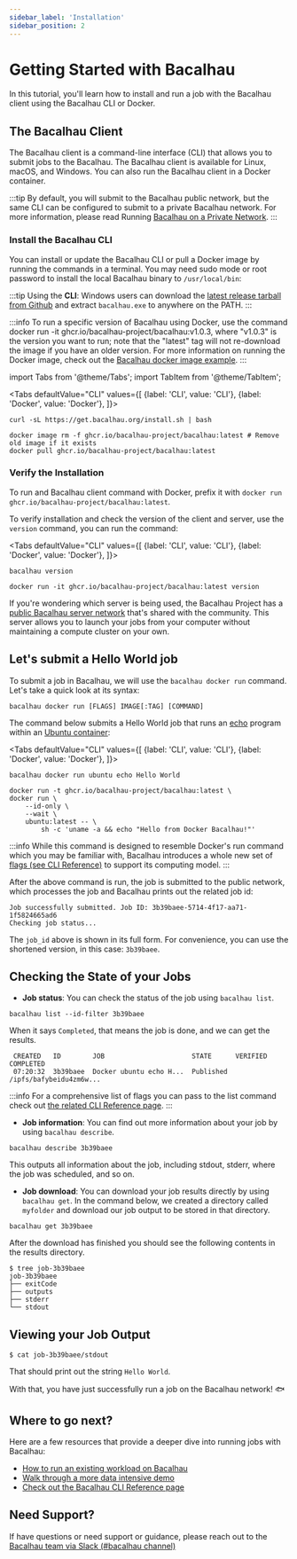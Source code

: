 ```yaml
---
sidebar_label: 'Installation'
sidebar_position: 2
---
```


# Getting Started with Bacalhau

In this tutorial, you'll learn how to install and run a job with the Bacalhau client using the Bacalhau CLI or Docker.

## The Bacalhau Client

The Bacalhau client is a command-line interface (CLI) that allows you to submit jobs to the Bacalhau.  The Bacalhau client is available for Linux, macOS, and Windows. You can also run the Bacalhau client in a Docker container.

:::tip
By default, you will submit to the Bacalhau public network, but the same CLI can be configured to submit to a private Bacalhau network. For more information, please read Running [Bacalhau on a Private Network](../next-steps/private-cluster).
:::

### Install the Bacalhau CLI

You can install or update the Bacalhau CLI or pull a Docker image by running the commands in a terminal.
You may need sudo mode or root password to install the local Bacalhau binary to `/usr/local/bin`:

:::tip
Using the **CLI**: Windows users can download the [latest release tarball from Github](https://github.com/bacalhau-project/bacalhau/releases) and extract `bacalhau.exe` to anywhere on the PATH.
:::

:::info
To run a specific version of Bacalhau using Docker, use the command docker run -it ghcr.io/bacalhau-project/bacalhau:v1.0.3, where "v1.0.3" is the version you want to run; note that the "latest" tag will not re-download the image if you have an older version. For more information on running the Docker image, check out the [Bacalhau docker image example](../examples/workload-onboarding/bacalhau-docker-image/index.md).
:::



import Tabs from '@theme/Tabs';
import TabItem from '@theme/TabItem';

<Tabs
defaultValue="CLI"
values={[
{label: 'CLI', value: 'CLI'},
{label: 'Docker', value: 'Docker'},
]}>
<TabItem value="CLI">

    curl -sL https://get.bacalhau.org/install.sh | bash

</TabItem>
<TabItem value="Docker">

    docker image rm -f ghcr.io/bacalhau-project/bacalhau:latest # Remove old image if it exists
    docker pull ghcr.io/bacalhau-project/bacalhau:latest

</TabItem>
</Tabs>

### Verify the Installation

To run and Bacalhau client command with Docker, prefix it with `docker run ghcr.io/bacalhau-project/bacalhau:latest`.

To verify installation and check the version of the client and server, use the `version` command, you can run the command:


<Tabs
defaultValue="CLI"
values={[
{label: 'CLI', value: 'CLI'},
{label: 'Docker', value: 'Docker'},
]}>
<TabItem value="CLI">

    bacalhau version

</TabItem>
<TabItem value="Docker">

    docker run -it ghcr.io/bacalhau-project/bacalhau:latest version

</TabItem>
</Tabs>

If you're wondering which server is being used, the Bacalhau Project has a [public Bacalhau server network](https://docs.bacalhau.org/#our-vision) that's shared with the community. This server allows you to launch your jobs from your computer without maintaining a compute cluster on your own.


## Let's submit a Hello World job

To submit a job in Bacalhau, we will use the `bacalhau docker run` command. Let's take a quick look at its syntax:

`bacalhau docker run [FLAGS] IMAGE[:TAG] [COMMAND]`

The command below submits a Hello World job that runs an [echo](https://en.wikipedia.org/wiki/Echo_(command)) program within an [Ubuntu container](https://hub.docker.com/_/ubuntu):

<Tabs
defaultValue="CLI"
values={[
{label: 'CLI', value: 'CLI'},
{label: 'Docker', value: 'Docker'},
]}>
<TabItem value="CLI">

    bacalhau docker run ubuntu echo Hello World

</TabItem>
<TabItem value="Docker">

    docker run -t ghcr.io/bacalhau-project/bacalhau:latest \
    docker run \
        --id-only \
        --wait \
        ubuntu:latest -- \
            sh -c 'uname -a && echo "Hello from Docker Bacalhau!"'

</TabItem>
</Tabs>

:::info
While this command is designed to resemble Docker's run command which you may be familiar with, Bacalhau introduces a whole new set of [flags (see CLI Reference)](https://docs.bacalhau.org/all-flags#docker-run) to support its computing model.
:::

After the above command is run, the job is submitted to the public network, which processes the job and Bacalhau prints out the related job id:

```
Job successfully submitted. Job ID: 3b39baee-5714-4f17-aa71-1f5824665ad6
Checking job status...
```

The `job_id` above is shown in its full form. For convenience, you can use the shortened version, in this case: `3b39baee`. 

## Checking the State of your Jobs

- **Job status**: You can check the status of the job using `bacalhau list`.


```shell
bacalhau list --id-filter 3b39baee
```

When it says `Completed`, that means the job is done, and we can get the results.

```
 CREATED   ID        JOB                      STATE      VERIFIED  COMPLETED
 07:20:32  3b39baee  Docker ubuntu echo H...  Published            /ipfs/bafybeidu4zm6w...
```

:::info
For a comprehensive list of flags you can pass to the list command check out [the related CLI Reference page](../all-flags#list).
:::

- **Job information**: You can find out more information about your job by using `bacalhau describe`.

```shell
bacalhau describe 3b39baee
```

This outputs all information about the job, including stdout, stderr, where the job was scheduled, and so on.

- **Job download**: You can download your job results directly by using `bacalhau get`. In the command below, we created a directory called `myfolder` and download our job output to be stored in that directory.


```shell
bacalhau get 3b39baee
```

After the download has finished you should see the following contents in the results directory.

```shell
$ tree job-3b39baee
job-3b39baee
├── exitCode
├── outputs
├── stderr
└── stdout
```

## Viewing your Job Output

```shell
$ cat job-3b39baee/stdout
```

That should print out the string `Hello World`.

With that, you have just successfully run a job on the Bacalhau network! :fish:

## Where to go next?

Here are a few resources that provide a deeper dive into running jobs with Bacalhau:

* [How to run an existing workload on Bacalhau](../getting-started/docker-workload-onboarding.md)
* [Walk through a more data intensive demo](../examples/data-engineering/image-processing/index.md)
* [Check out the Bacalhau CLI Reference page](../all-flags.md)


## Need Support?

If have questions or need support or guidance, please reach out to the [Bacalhau team via Slack (#bacalhau channel)](https://bit.ly/bacalhau-project-slack)

